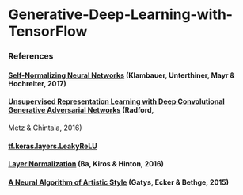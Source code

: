 # Generative-Deep-Learning-with-TensorFlow


### References
#### [Self-Normalizing Neural Networks](https://arxiv.org/abs/1706.02515) (Klambauer, Unterthiner, Mayr & Hochreiter, 2017)

#### [Unsupervised Representation Learning with Deep Convolutional Generative Adversarial Networks](https://arxiv.org/pdf/1511.06434.pdf) (Radford,
   Metz & Chintala, 2016) 

#### [tf.keras.layers.LeakyReLU](https://www.tensorflow.org/api_docs/python/tf/keras/layers/LeakyReLU)

#### [Layer Normalization](https://arxiv.org/abs/1607.06450) (Ba, Kiros & Hinton, 2016)

#### [A Neural Algorithm of Artistic Style](https://arxiv.org/abs/1508.06576) (Gatys, Ecker & Bethge, 2015)
